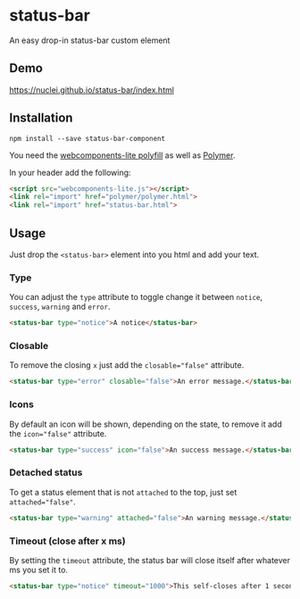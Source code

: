 # status-bar
An easy drop-in status-bar custom element

## Demo
https://nuclei.github.io/status-bar/index.html

## Installation

```
npm install --save status-bar-component
```

You need the [webcomponents-lite polyfill](https://github.com/webcomponents/webcomponentsjs) as well as [Polymer](https://github.com/Polymer/polymer).

In your header add the following:
```html
<script src="webcomponents-lite.js"></script>
<link rel="import" href="polymer/polymer.html">
<link rel="import" href="status-bar.html">
```

## Usage
Just drop the `<status-bar>` element into you html and add your text.

### Type
You can adjust the `type` attribute to toggle change it between `notice`, `success`, `warning` and `error`.
```html
<status-bar type="notice">A notice</status-bar>
```

### Closable
To remove the closing `x` just add the `closable="false"` attribute.
```html
<status-bar type="error" closable="false">An error message.</status-bar>
```

### Icons
By default an icon will be shown, depending on the state, to remove it add the `icon="false"` attribute.
```html
<status-bar type="success" icon="false">An success message.</status-bar>
```

### Detached status
To get a status element that is not `attached` to the top, just set `attached="false"`.
```html
<status-bar type="warning" attached="false">An warning message.</status-bar>
```

### Timeout (close after x ms)
By setting the `timeout` attribute, the status bar will close itself after whatever ms you set it to.
```html
<status-bar type="notice" timeout="1000">This self-closes after 1 second.</status-bar>
```
